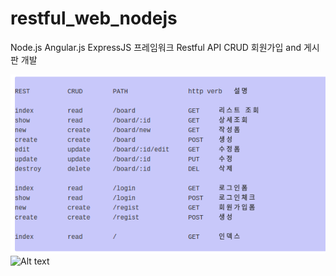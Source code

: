 # restful_web_nodejs
Node.js Angular.js ExpressJS 프레임워크 Restful API CRUD 회원가입 and 게시판 개발

![Alt text](./readme_imgs/16.png)
![Alt text](http://1.bp.blogspot.com/-3yu46ybw_vs/UmEm_g9agNI/AAAAAAAABQc/_94DfAHI48M/s1600/picapau_002.gif)
